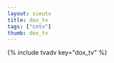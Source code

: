 ```yaml
--- 
layout: sieutv
title: dox_tv
tags: ["cntv"]
thumb: dox_tv
---
```

{% include tvadv key="dox_tv" %}
